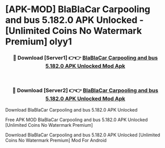 # [APK-MOD] BlaBlaCar  Carpooling and bus 5.182.0 APK Unlocked - [Unlimited Coins No Watermark Premium] olyy1



<div align="center">
<h3>🔴 Download [Server1] 👉👉 <a href="https://momento.my/?title=BlaBlaCar__Carpooling_and_bus_5.182.0_APK_Unlocked">BlaBlaCar  Carpooling and bus 5.182.0 APK Unlocked Mod Apk</a></h3><br>

<h3>🔴 Download [Server2] 👉👉 <a href="https://momento.my/?title=BlaBlaCar__Carpooling_and_bus_5.182.0_APK_Unlocked">BlaBlaCar  Carpooling and bus 5.182.0 APK Unlocked Mod Apk</a></h3>
</div>



Download BlaBlaCar  Carpooling and bus 5.182.0 APK Unlocked 

Free APK MOD BlaBlaCar  Carpooling and bus 5.182.0 APK Unlocked [Unlimited Coins No Watermark Premium]

Download BlaBlaCar  Carpooling and bus 5.182.0 APK Unlocked [Unlimited Coins No Watermark Premium] Mod For Android
